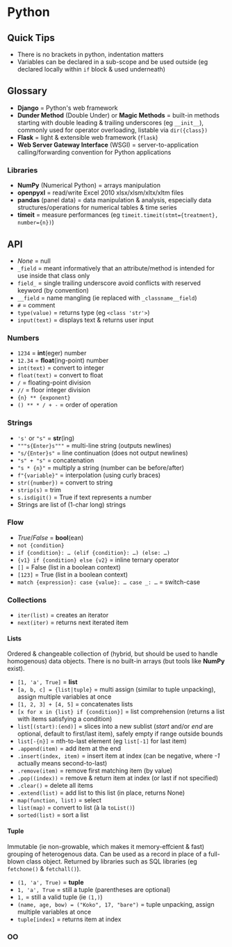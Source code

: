# Python

## Quick Tips

* There is no brackets in python, indentation matters
* Variables can be declared in a sub-scope and be used outside (eg declared locally within `if` block & used underneath)

## Glossary

* **Django** = Python's web framework
* **Dunder Method** (Double Under) or **Magic Methods** = built-in methods starting with double leading & trailing underscores (eg `__init__`), commonly used for operator overloading, listable via `dir({class})`
* **Flask** = light & extensible web framework (`flask`)
* **Web Server Gateway Interface** (WSGI) = server-to-application calling/forwarding convention for Python applications

### Libraries

* **NumPy** (Numerical Python) = arrays manipulation
* **openpyxl** = read/write Excel 2010 xlsx/xlsm/xltx/xltm files
* **pandas** (panel data) = data manipulation & analysis, especially data structures/operations for numerical tables & time series
* **timeit** = measure performances (eg `timeit.timeit(stmt={treatment}, number={n})`)

## API

* _None_ = null
* `_field` = meant informatively that an attribute/method is intended for use inside that class only
* `field_` = single trailing underscore avoid conflicts with reserved keyword (by convention)
* `__field` = name mangling (ie replaced with `_classname__field`)
* `#` = comment
* `type(value)` = returns type (eg `<class 'str'>`)
* `input(text)` = displays text & returns user input

### Numbers

* `1234` = **int**(eger) number
* `12.34` = **float**(ing-point) number
* `int(text)` = convert to integer
* `float(text)` = convert to float
* `/` = floating-point division
* `//` = floor integer division
* `{n} ** {exponent}`
* `() ** * / + -` = order of operation

### Strings

* `'s'` or `"s"` = **str**(ing)
* `"""s{Enter}s"""` = multi-line string (outputs newlines)
* `"s/{Enter}s"` = line continuation (does not output newlines)
* `"s" + "s"` = concatenation
* `"s * {n}"` = multiply a string (number can be before/after)
* `f"{variable}"` = interpolation (using curly braces)
* `str({number})` = convert to string
* `strip(s)` = trim
* `s.isdigit()` = True if text represents a number
* Strings are list of (1-char long) strings

### Flow

* _True_/_False_ = **bool**(ean)
* `not {condition}`
* `if {condition}: … (elif {condition}: …) (else: …)`
* `{v1} if {condition} else {v2}` = inline ternary operator
* `[]` = False (list in a boolean context)
* `[123]` = True (list in a boolean context)
* `match {expression}: case {value}: … case _: …` = switch-case

### Collections

* `iter(list)` = creates an iterator
* `next(iter)` = returns next iterated item

#### Lists

Ordered & changeable collection of (hybrid, but should be used to handle homogenous) data objects.
There is no built-in arrays (but tools like **NumPy** exist).

* `[1, 'a', True]` = **list**
* `[a, b, c] = {list|tuple}` = multi assign (similar to tuple unpacking), assign multiple variables at once
* `[1, 2, 3] + [4, 5]` = concatenates lists
* `[x for x in {list} if {condition}]` = list comprehension (returns a list with items satisfying a condition)
* `list[(start):(end)]` = slices into a new sublist (_start_ and/or _end_ are optional, default to first/last item), safely empty if range outside bounds
* `list[-{n}]` = nth-to-last element (eg `list[-1]` for last item)
* `.append(item)` = add item at the end
* `.insert(index, item)` = insert item at index (can be negative, where _-1_ actually means second-to-last)
* `.remove(item)` = remove first matching item (by value)
* `.pop((index))` = remove & return item at index (or last if not specified)
* `.clear()` = delete all items
* `.extend(list)` = add list to this list (in place, returns None)
* `map(function, list)` = select
* `list(map)` = convert to list (à la `toList()`)
* `sorted(list)` = sort a list

#### Tuple

Immutable (ie non-growable, which makes it memory-effcient & fast) grouping of heterogenous data.
Can be used as a record in place of a full-blown class object.
Returned by libraries such as SQL libraries (eg `fetchone()` & `fetchall()`).

* `(1, 'a', True)` = **tuple**
* `1, 'a', True` = still a tuple (parentheses are optional)
* `1,` = still a valid tuple (ie `(1,)`)
* `(name, age, bow) = ("Koko", 17, "bare")` = tuple unpacking, assign multiple variables at once
* `tuple[index]` = returns item at index

### OO
